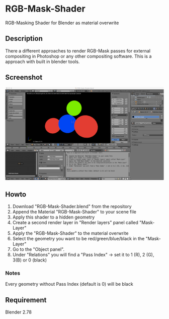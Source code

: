 # RGB-Mask-Shader
RGB-Masking Shader for Blender as material overwrite

## Description
There a different approaches to render RGB-Mask passes for external compositing in Photoshop or any other compositing software. This is a approach with built in blender tools.

## Screenshot
![Alt text](screenshot.png?raw=true "Screenshot of Blender")

## Howto
1. Download "RGB-Mask-Shader.blend" from the repository
2. Append the Material "RGB-Mask-Shader" to your scene file
3. Apply this shader to a hidden geometry
4. Create a second render layer in "Render layers" panel called "Mask-Layer"
5. Apply the "RGB-Mask-Shader" to the material overwrite
6. Select the geometry you want to be red/green/blue/black in the "Mask-Layer"
7. Go to the "Object panel".
8. Under "Relations" you will find a "Pass Index" -> set it to 1 (R), 2 (G), 3(B) or 0 (black)

### Notes
Every geometry without Pass Index (default is 0) will be black

## Requirement
Blender 2.78
